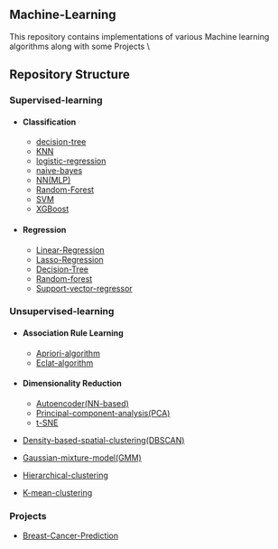 ## Machine-Learning
This repository contains implementations of various Machine learning algorithms along with some Projects \

## Repository Structure

### Supervised-learning
- #### Classification
    - [decision-tree](/supervised-learning/Classification/decision_tree.ipynb)
    - [KNN](/supervised-learning/Classification/k-nearest_neighbors.ipynb)
    - [logistic-regression](/supervised-learning/Classification/logistic_regression.ipynb)
    - [naive-bayes](/supervised-learning/Classification/naive_bayes.ipynb)
    - [NN(MLP)](/supervised-learning/Classification/NeuralNetwork(MLP).ipynb)
    - [Random-Forest](/supervised-learning/Classification/random_forest.ipynb)
    - [SVM](/supervised-learning/Classification/support_vector_machine.ipynb)
    - [XGBoost](/supervised-learning/Classification/XGBoost.ipynb)

- #### Regression
    - [Linear-Regression](/supervised-learning/regression/linear_regression.ipynb)
    - [Lasso-Regression](/supervised-learning/regression/lasso_regression.ipynb)
    - [Decision-Tree](/supervised-learning/regression/decision_tress_regressor.ipynb)
    - [Random-forest](/supervised-learning/regression/random_forest_regressor.ipynb)
    - [Support-vector-regressor](/supervised-learning/regression/support_vector_regression.ipynb)

### Unsupervised-learning
- #### Association Rule Learning
    - [Apriori-algorithm](/unsupervised-learning/Association%20Rule%20Learning/Apriori_algorithm.ipynb)
    - [Eclat-algorithm](/unsupervised-learning/Association%20Rule%20Learning/Eclat_algorithm.ipynb)

- #### Dimensionality Reduction
    - [Autoencoder(NN-based)](/unsupervised-learning/Dimensionality%20reduction/Autoencoder(NN-Based).ipynb)
    - [Principal-component-analysis(PCA)](/unsupervised-learning/Dimensionality%20reduction/Principal_component_analysis(PCA).ipynb)
    - [t-SNE](/unsupervised-learning/Dimensionality%20reduction/t-SNE.ipynb)

- [Density-based-spatial-clustering(DBSCAN)](/unsupervised-learning/Density_based_spatial_clustering(DBSCAN).ipynb)
- [Gaussian-mixture-model(GMM)](/unsupervised-learning/Guassian_mixture_model(GMM).ipynb)
- [Hierarchical-clustering](/unsupervised-learning/hierarchical_clustering.ipynb)
- [K-mean-clustering](/unsupervised-learning/k-means_clustering.ipynb)

### Projects
- [Breast-Cancer-Prediction](/Projects/breast%20cancer%20prediction/main.ipynb)
